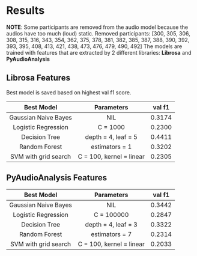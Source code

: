 # Results
**NOTE**: Some participants are removed from the audio model because the audios have too much (loud) static.
Removed participants: [300, 305, 306, 308, 315, 316, 343, 354, 362, 375, 378, 381, 382, 385, 387, 388, 390, 392, 393, 395, 408, 413, 421, 438, 473, 476, 479, 490, 492]
The models are trained with features that are extracted by 2 different libraries: **Librosa** and **PyAudioAnalysis**

## Librosa Features
Best model is saved based on highest val f1 score.

Best Model | Parameters | val f1
:-----: | :-----: | :-----:
Gaussian Naive Bayes | NIL | 0.3174
Logistic Regression | C = 1000 | 0.2300
Decision Tree | depth = 4, leaf = 5 | 0.4411
Random Forest | estimators = 1 | 0.3202
SVM with grid search | C = 100, kernel = linear | 0.2305

## PyAudioAnalysis Features
Best Model | Parameters | val f1
:-----: | :-----: | :-----:
Gaussian Naive Bayes | NIL | 0.3442
Logistic Regression | C = 100000 | 0.2847
Decision Tree | depth = 4, leaf = 3 | 0.3322
Random Forest | estimators = 7 | 0.2314
SVM with grid search | C = 100, kernel = linear | 0.2033
